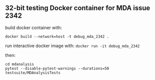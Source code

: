 32-bit testing Docker container for MDA issue 2342
---------------------------------------------------

build docker container with: 

`docker build --network=host -t debug_mda_2342 .`

run interactive docker image with: 
`docker run -it debug_mda_2342`

then:

```
cd mdanalysis
pytest --disable-pytest-warnings --durations=50 testsuite/MDAnalysisTests
```

